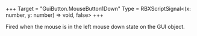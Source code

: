+++
Target = "GuiButton.MouseButton1Down"
Type = RBXScriptSignal<(x: number, y: number) => void, false>
+++

Fired when the mouse is in the left mouse down state on the GUI object.